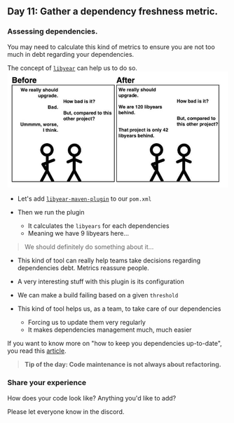 ## Day 11: Gather a dependency freshness metric.

### Assessing dependencies.

You may need to calculate this kind of metrics to ensure 
you are not too much in debt regarding your dependencies.

The concept of [`libyear`](https://libyear.com/) can help us to do so.
![Libyear](img/libyear.webp)

- Let's add [`libyear-maven-plugin`](https://github.com/mfoo/libyear-maven-plugin) to our `pom.xml`

- Then we run the plugin
  - It calculates the `libyears` for each dependencies
  - Meaning we have 9 libyears here...

> We should definitely do something about it...

- This kind of tool can really help teams take decisions regarding dependencies debt. Metrics reassure people.

- A very interesting stuff with this plugin is its configuration

- We can make a build failing based on a given `threshold`

- This kind of tool helps us, as a team, to take care of our dependencies
  - Forcing us to update them very regularly
  - It makes dependencies management much, much easier

If you want to know more on "how to keep you dependencies up-to-date", 
you read this [article](https://xtrem-tdd.netlify.app/Flavours/Practices/keep-dependencies-up-to-date).

>**Tip of the day: Code maintenance is not always about refactoring.**

### Share your experience

How does your code look like? Anything you'd like to add?

Please let everyone know in the discord.
